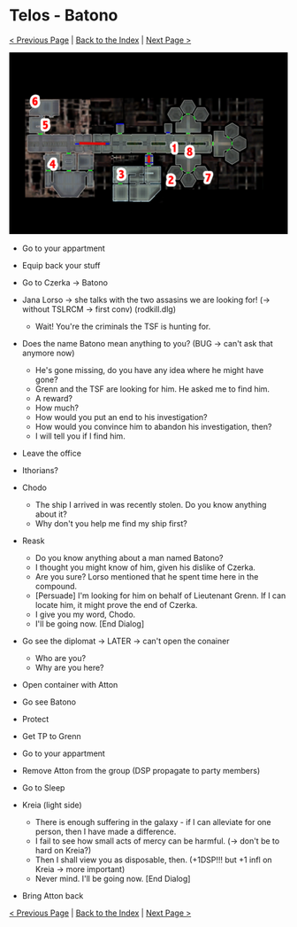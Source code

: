 # Telos - Batono

[< Previous Page](./04_Telos.md) |
[Back to the Index](../index.md) |
[Next Page >](./06_Telos.md)

![](img/05_Telos/05_Telos_map.png)

- Go to your appartment
- Equip back your stuff
- Go to Czerka -> Batono
- Jana Lorso -> she talks with the two assasins we are looking for! (-> without TSLRCM -> first conv) (rodkill.dlg)
  - Wait! You're the criminals the TSF is hunting for.
- Does the name Batono mean anything to you? (BUG -> can't ask that anymore now)
  - He's gone missing, do you have any idea where he might have gone?
  - Grenn and the TSF are looking for him. He asked me to find him.
  - A reward?
  - How much?
  - How would you put an end to his investigation?
  - How would you convince him to abandon his investigation, then?
  - I will tell you if I find him.
- Leave the office


- Ithorians?
- Chodo
  - The ship I arrived in was recently stolen. Do you know anything about it?
  - Why don't you help me find my ship first?
- Reask
  - Do you know anything about a man named Batono?
  - I thought you might know of him, given his dislike of Czerka.
  - Are you sure? Lorso mentioned that he spent time here in the compound.
  - [Persuade] I'm looking for him on behalf of Lieutenant Grenn. If I can locate him, it might prove the end of Czerka.
  - I give you my word, Chodo.
  - I'll be going now. [End Dialog]
- Go see the diplomat -> LATER -> can't open the conainer
  - Who are you?
  - Why are you here?
- Open container with Atton

- Go see Batono
- Protect
- Get TP to Grenn



- Go to your appartment
- Remove Atton from the group (DSP propagate to party members)
- Go to Sleep
- Kreia (light side)
  - There is enough suffering in the galaxy - if I can alleviate for one person, then I have made a difference.
  - I fail to see how small acts of mercy can be harmful. (-> don't be to hard on Kreia?)
  - Then I shall view you as disposable, then. (+1DSP!!! but +1 infl on Kreia -> more important)
  - Never mind. I'll be going now. [End Dialog]
- Bring Atton back

[< Previous Page](./04_Telos.md) |
[Back to the Index](../index.md) |
[Next Page >](./06_Telos.md)
